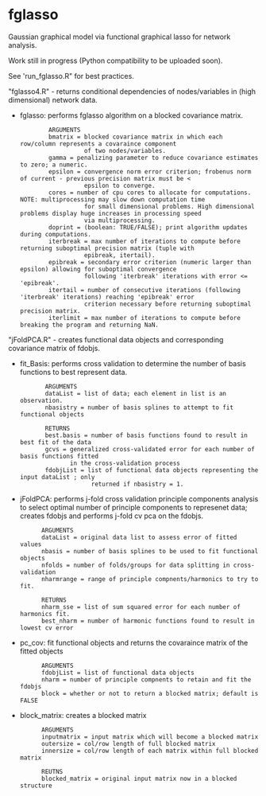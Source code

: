 # fglasso
Gaussian graphical model via functional graphical lasso for network analysis.

Work still in progress (Python compatibility to be uploaded soon). 

See 'run_fglasso.R" for best practices. 

"fglasso4.R" - returns conditional dependencies of nodes/variables in (high dimensional) network data.

  - fglasso: performs fglasso algorithm on a blocked covariance matrix. 
  
                ARGUMENTS
                bmatrix = blocked covariance matrix in which each row/column represents a covaraince component 
                          of two nodes/variables.
                gamma = penalizing parameter to reduce covariance estimates to zero; a numeric. 
                epsilon = convergence norm error criterion; frobenus norm of current - previous precision matrix must be <
                          epsilon to converge. 
                cores = number of cpu cores to allocate for computations. NOTE: multiprocessing may slow down computation time 
                          for small dimensional problems. High dimensional problems display huge increases in processing speed 
                          via multiprocessing. 
                doprint = (boolean: TRUE/FALSE); print algorithm updates during computations. 
                iterbreak = max number of iterations to compute before returning suboptimal precision matrix (tuple with  
                          epibreak, itertail). 
                epibreak = secondary error criterion (numeric larger than epsilon) allowing for suboptimal convergence 
                          following 'iterbreak' iterations with error <= 'epibreak'. 
                itertail = number of consecutive iterations (following 'iterbreak' iterations) reaching 'epibreak' error 
                          criterion necessary before returning suboptimal precision matrix. 
                iterlimit = max number of iterations to compute before breaking the program and returning NaN. 
                

"jFoldPCA.R" - creates functional data objects and corresponding covariance matrix of fdobjs. 

  - fit_Basis: performs cross validation to determine the number of basis functions to best represent data. 
  
               ARGUMENTS
               dataList = list of data; each element in list is an observation. 
               nbasistry = number of basis splines to attempt to fit functional objects 
               
               RETURNS
               best.basis = number of basis functions found to result in best fit of the data 
               gcvs = generalized cross-validated error for each number of basis functions fitted 
                      in the cross-validation process
               fdobjList = list of functional data objects representing the input dataList ; only 
                            returned if nbasistry = 1. 
              
  - jFoldPCA: performs j-fold cross validation principle components analysis to select optimal number
              of principle components to represenet data; creates fdobjs and performs j-fold cv pca on the fdobjs. 
              
              ARGUMENTS
              dataList = original data list to assess error of fitted values 
              nbasis = number of basis splines to be used to fit functional objects 
              nfolds = number of folds/groups for data splitting in cross-validation
              nharmrange = range of principle compnents/harmonics to try to fit. 
  
              RETURNS
              nharm_sse = list of sum squared error for each number of harmonics fit. 
              best_nharm = number of harmonic functions found to result in lowest cv error
              
  - pc_cov: fit functional objects and returns the covaraince matrix of the fitted objects
  
              ARGUMENTS
              fdobjList = list of functional data objects 
              nharm = number of principle compnents to retain and fit the fdobjs 
              block = whether or not to return a blocked matrix; default is FALSE
              
  - block_matrix: creates a blocked matrix 
  
              ARGUMENTS
              inputmatrix = input matrix which will become a blocked matrix 
              outersize = col/row length of full blocked matrix
              innersize = col/row length of each matrix within full blocked matrix 
              
              REUTNS
              blocked_matrix = original input matrix now in a blocked structure 
